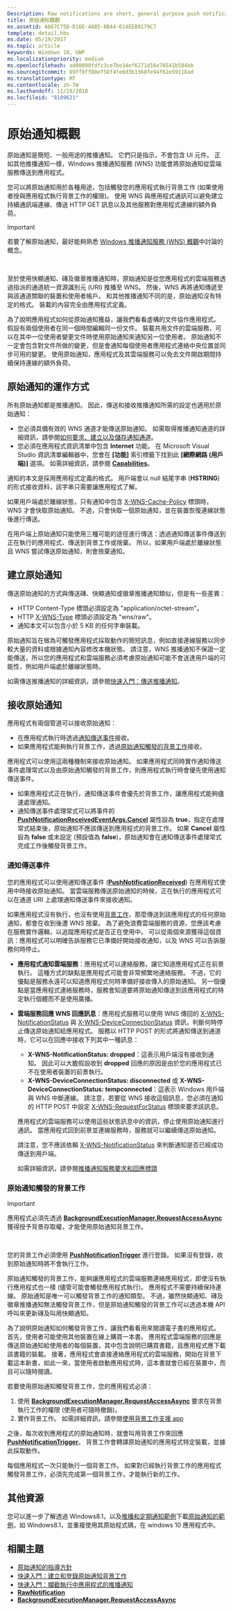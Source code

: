 ```yaml
---
Description: Raw notifications are short, general purpose push notifications.
title: 原始通知概觀
ms.assetid: A867C75D-D16E-4AB5-8B44-614EEB9179C7
template: detail.hbs
ms.date: 05/19/2017
ms.topic: article
keywords: Windows 10, UWP
ms.localizationpriority: medium
ms.openlocfilehash: ad00090fdfc3ce7be34ef6271d16e76541b584bb
ms.sourcegitcommit: 89ff8ff88ef58f4fe6d3b1368fe94f62e59118ad
ms.translationtype: MT
ms.contentlocale: zh-TW
ms.lasthandoff: 11/29/2018
ms.locfileid: "8189621"
---
```

# <a name="raw-notification-overview"></a>原始通知概觀


原始通知是簡短、一般用途的推播通知。 它們只是指示，不會包含 UI 元件。 正如其他推播通知一樣，Windows 推播通知服務 (WNS) 功能會將原始通知從雲端服務傳送到應用程式。

您可以將原始通知用於各種用途，包括觸發您的應用程式執行背景工作 (如果使用者授與應用程式執行背景工作的權限)。 使用 WNS 與應用程式通訊可以避免建立持續通訊端連線、傳送 HTTP GET 訊息以及其他服務對應用程式連線的額外負荷。

> [!IMPORTANT]
> 若要了解原始通知，最好能夠熟悉 [Windows 推播通知服務 (WNS) 概觀](windows-push-notification-services--wns--overview.md)中討論的概念。

 

至於使用快顯通知、磚及徽章推播通知時，原始通知是從您應用程式的雲端服務透過指派的通道統一資源識別元 (URI) 推播至 WNS。 然後，WNS 再將通知傳遞至與該通道關聯的裝置和使用者帳戶。 和其他推播通知不同的是，原始通知沒有特定的格式。 裝載的內容完全由應用程式定義。

為了說明應用程式如何從原始通知獲益，讓我們看看虛構的文件協作應用程式。 假設有兩個使用者在同一個時間編輯同一份文件。 裝載共用文件的雲端服務，可以在其中一位使用者變更文件時使用原始通知來通知另一位使用者。 原始通知不一定會包含對文件所做的變更，但是會通知每個使用者應用程式連絡中央位置並同步可用的變更。 使用原始通知，應用程式及其雲端服務可以免去文件開啟期間持續保持連線的額外負荷。

## <a name="how-raw-notifications-work"></a>原始通知的運作方式


所有原始通知都是推播通知。 因此，傳送和接收推播通知所需的設定也適用於原始通知：

-   您必須具備有效的 WNS 通道才能傳送原始通知。 如需取得推播通知通道的詳細資訊，請參閱[如何要求、建立以及儲存通知通道](https://msdn.microsoft.com/library/windows/apps/hh465412)。
-   您必須在應用程式資訊清單中包含 **Internet** 功能。 在 Microsoft Visual Studio 資訊清單編輯器中，您會在 **\[功能\]** 索引標籤下找到此 **\[網際網路 (用戶端)\]** 選項。 如需詳細資訊，請參閱 [**Capabilities**](https://docs.microsoft.com/uwp/schemas/appxpackage/appxmanifestschema/element-capabilities)。

通知的本文是採用應用程式定義的格式。 用戶端會以 null 結尾字串 (**HSTRING**) 的形式接收資料，該字串只需要讓應用程式了解。

如果用戶端處於離線狀態，只有通知中包含 [X-WNS-Cache-Policy](https://msdn.microsoft.com/library/windows/apps/hh465435.aspx#pncodes_x_wns_cache) 標頭時，WNS 才會快取原始通知。 不過，只會快取一個原始通知，並在裝置恢復連線狀態後進行傳送。

在用戶端上原始通知只能使用三種可能的途徑進行傳送：透過通知傳送事件傳送到正在執行的應用程式、傳送到背景工作或捨棄。 所以，如果用戶端處於離線狀態且 WNS 嘗試傳送原始通知，則會捨棄通知。

## <a name="creating-a-raw-notification"></a>建立原始通知


傳送原始通知的方式與傳送磚、快顯通知或徽章推播通知類似，但是有一些差異：

-   HTTP Content-Type 標頭必須設定為 "application/octet-stream"。
-   HTTP [X-WNS-Type](https://msdn.microsoft.com/library/windows/apps/hh465435.aspx#pncodes_x_wns_type) 標頭必須設定為 "wns/raw"。
-   通知本文可以包含小於 5 KB 的任何字串裝載。

原始通知旨在做為可觸發應用程式採取動作的簡短訊息，例如直接連線服務以同步較大量的資料或根據通知內容修改本機狀態。 請注意，WNS 推播通知不保證一定能傳送，所以您的應用程式和雲端服務必須考慮原始通知可能不會送達用戶端的可能性，例如用戶端處於離線狀態時。

如需傳送推播通知的詳細資訊，請參閱[快速入門：傳送推播通知](https://msdn.microsoft.com/library/windows/apps/xaml/hh868252)。

## <a name="receiving-a-raw-notification"></a>接收原始通知


應用程式有兩個管道可以接收原始通知：

-   在應用程式執行時透過[通知傳送事件](#notification-delivery-events)接收。
-   如果應用程式能夠執行背景工作，透過[原始通知觸發的背景工作](#background-tasks-triggered-by-raw-notifications)接收。

應用程式可以使用這兩種機制來接收原始通知。 如果應用程式同時實作通知傳送事件處理常式以及由原始通知觸發的背景工作，則應用程式執行時會優先使用通知傳送事件。

-   如果應用程式正在執行，通知傳送事件會優先於背景工作，讓應用程式能夠儘速處理通知。
-   通知傳送事件處理常式可以將事件的 [**PushNotificationReceivedEventArgs.Cancel**](https://docs.microsoft.com/uwp/api/Windows.Networking.PushNotifications.PushNotificationReceivedEventArgs.Cancel) 屬性設為 **true**，指定在處理常式結束後，原始通知不應該傳送到應用程式的背景工作。 如果 **Cancel** 屬性設為 **false** 或未設定 (預設值為 **false**)，原始通知會在通知傳送事件處理常式完成工作後觸發背景工作。

### <a name="notification-delivery-events"></a>通知傳送事件

您的應用程式可以使用通知傳送事件 ([**PushNotificationReceived**](https://docs.microsoft.com/uwp/api/Windows.Networking.PushNotifications.PushNotificationChannel.PushNotificationReceived)) 在應用程式使用中時接收原始通知。 當雲端服務傳送原始通知的時候，正在執行的應用程式可以在通道 URI 上處理通知傳送事件來接收通知。

如果應用程式沒有執行，也沒有使用[背景工作](#background-tasks-triggered-by-raw-notifications)，那麼傳送到該應用程式的任何原始通知，都會在收到後遭 WNS 捨棄。 為了避免浪費雲端服務的資源，您應該考慮在服務實作邏輯，以追蹤應用程式是否正在使用中。 可以從兩個來源獲得這個資訊：應用程式可以明確告訴服務它已準備好開始接收通知，以及 WNS 可以告訴服務何時停止。

-   **應用程式通知雲端服務**：應用程式可以連絡服務，讓它知道應用程式正在前景執行。 這種方式的缺點是應用程式可能會非常頻繁地連絡服務。 不過，它的優點是服務永遠可以知道應用程式何時準備好接收傳入的原始通知。 另一個優點是當應用程式連絡服務時，服務會知道要將原始通知傳送到該應用程式的特定執行個體而不是使用廣播。
-   **雲端服務回應 WNS 回應訊息**：應用程式服務可以使用 WNS 傳回的 [X-WNS-NotificationStatus](https://msdn.microsoft.com/library/windows/apps/hh465435.aspx#pncodes_x_wns_notification) 與 [X-WNS-DeviceConnectionStatus](https://msdn.microsoft.com/library/windows/apps/hh465435.aspx#pncodes_x_wns_dcs) 資訊，判斷何時停止傳送原始通知給應用程式。 服務以 HTTP POST 的形式將通知傳送到通道時，它可以在回應中接收下列其中一種訊息：

    -   **X-WNS-NotificationStatus: dropped**：這表示用戶端沒有接收到通知。 因此可以大膽假設收到 **dropped** 回應的原因是由於您的應用程式已不在使用者裝置的前景執行。
    -   **X-WNS-DeviceConnectionStatus: disconnected** 或 **X-WNS-DeviceConnectionStatus: tempconnected**：這表示 Windows 用戶端與 WNS 中斷連線。 請注意，若要從 WNS 接收這個訊息，您必須在通知的 HTTP POST 中設定 [X-WNS-RequestForStatus](https://msdn.microsoft.com/library/windows/apps/hh465435.aspx#pncodes_x_wns_request) 標頭來要求該訊息。

    應用程式的雲端服務可以使用這些狀態訊息中的資訊，停止使用原始通知進行通訊。 當應用程式回到前景並連線服務時，服務就可以繼續傳送原始通知。

    請注意，您不應該依賴 [X-WNS-NotificationStatus](https://msdn.microsoft.com/library/windows/apps/hh465435.aspx#pncodes_x_wns_notification) 來判斷通知是否已經成功傳送到用戶端。

    如需詳細資訊，請參閱[推播通知服務要求和回應標頭](https://msdn.microsoft.com/library/windows/apps/hh465435)

### <a name="background-tasks-triggered-by-raw-notifications"></a>原始通知觸發的背景工作

> [!IMPORTANT]
> 應用程式必須先透過 [**BackgroundExecutionManager.RequestAccessAsync**](https://docs.microsoft.com/uwp/api/Windows.ApplicationModel.Background.BackgroundExecutionManager#Windows_ApplicationModel_Background_BackgroundExecutionManager_RequestAccessAsync_System_String_) 獲得授予背景存取權，才能使用原始通知背景工作。

 

您的背景工作必須使用 [**PushNotificationTrigger**](https://docs.microsoft.com/uwp/api/Windows.ApplicationModel.Background.PushNotificationTrigger) 進行登錄。 如果沒有登錄，收到原始通知時將不會執行工作。

原始通知觸發的背景工作，能夠讓應用程式的雲端服務連絡應用程式，即使沒有執行應用程式也一樣 (儘管可能會觸發應用程式執行)。 應用程式不需要持續保持連線。 原始通知是唯一可以觸發背景工作的通知類型。 不過，雖然快顯通知、磚及徽章推播通知無法觸發背景工作，但是原始通知觸發的背景工作可以透過本機 API 呼叫來更新磚及叫用快顯通知。

為了說明原始通知如何觸發背景工作，讓我們看看用來閱讀電子書的應用程式。 首先，使用者可能使用其他裝置在線上購買一本書。 應用程式雲端服務的回應是傳送原始通知給使用者的每個裝置，其中包含說明已購買書籍，且應用程式應下載該書籍的裝載。 接著，應用程式會直接連絡應用程式的雲端服務，開始在背景下載這本新書，如此一來，當使用者啟動應用程式時，這本書就會已經在裝置中，而且可以隨時閱讀。

若要使用原始通知觸發背景工作，您的應用程式必須：

1.  使用 [**BackgroundExecutionManager.RequestAccessAsync**](https://docs.microsoft.com/uwp/api/Windows.ApplicationModel.Background.BackgroundExecutionManager#Windows_ApplicationModel_Background_BackgroundExecutionManager_RequestAccessAsync_System_String_) 要求在背景執行工作的權限 (使用者可隨時撤銷)。
2.  實作背景工作。 如需詳細資訊，請參閱[使用背景工作支援 app](../../../launch-resume/support-your-app-with-background-tasks.md)

之後，每次收到應用程式的原始通知時，就會叫用背景工作來回應 [**PushNotificationTrigger**](https://docs.microsoft.com/uwp/api/Windows.ApplicationModel.Background.PushNotificationTrigger)。 背景工作會轉譯原始通知的應用程式特定裝載，並據此採取動作。

每個應用程式一次只能執行一個背景工作。 如果對已經執行背景工作的應用程式觸發背景工作，必須先完成第一個背景工作，才能執行新的工作。

## <a name="other-resources"></a>其他資源


您可以進一步了解透過 Windows8.1，以及[推播和定期通知範例](http://go.microsoft.com/fwlink/p/?LinkId=231476)下載[原始通知的範例](http://go.microsoft.com/fwlink/p/?linkid=241553)，如 Windows8.1，並重複使用其原始程式碼，在 windows 10 應用程式中。

## <a name="related-topics"></a>相關主題

* [原始通知的指導方針](https://msdn.microsoft.com/library/windows/apps/hh761463)
* [快速入門：建立和登錄原始通知背景工作](https://msdn.microsoft.com/library/windows/apps/jj676800)
* [快速入門：攔截執行中應用程式的推播通知](https://msdn.microsoft.com/library/windows/apps/jj709908)
* [**RawNotification**](https://docs.microsoft.com/uwp/api/Windows.Networking.PushNotifications.RawNotification)
* [**BackgroundExecutionManager.RequestAccessAsync**](https://docs.microsoft.com/uwp/api/Windows.ApplicationModel.Background.BackgroundExecutionManager#Windows_ApplicationModel_Background_BackgroundExecutionManager_RequestAccessAsync_System_String_)
 

 




